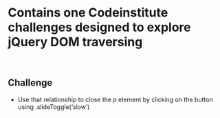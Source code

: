 # Contains one Codeinstitute challenges designed to explore jQuery DOM traversing

<br>

## Challenge

- Use that relationship to close the p element by clicking on the button using .slideToggle(‘slow’)
